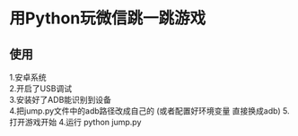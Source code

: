 # 用Python玩微信跳一跳游戏 

## 使用
1.安卓系统</br>
2.开启了USB调试</br>
3.安装好了ADB能识别到设备</br>
4.把jump.py文件中的adb路径改成自己的 (或者配置好环境变量 直接换成adb)
5.打开游戏开始
4.运行 python jump.py



